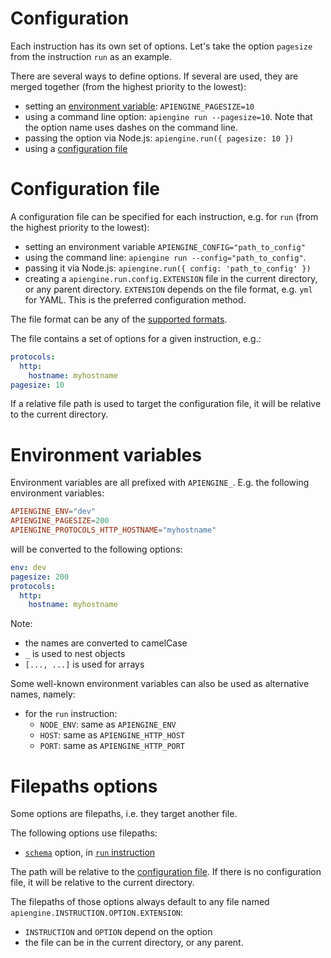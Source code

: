# Configuration

Each instruction has its own set of options.
Let's take the option `pagesize` from the instruction `run` as an example.

There are several ways to define options.
If several are used, they are merged together (from the highest priority to
the lowest):
  - setting an [environment variable](#environment-variables):
    `APIENGINE_PAGESIZE=10`
  - using a command line option: `apiengine run --pagesize=10`.
    Note that the option name uses dashes on the command line.
  - passing the option via Node.js: `apiengine.run({ pagesize: 10 })`
  - using a [configuration file](#configuration-file)

# Configuration file

A configuration file can be specified for each instruction, e.g. for `run`
(from the highest priority to the lowest):
  - setting an environment variable `APIENGINE_CONFIG="path_to_config"`
  - using the command line: `apiengine run --config="path_to_config"`.
  - passing it via Node.js: `apiengine.run({ config: 'path_to_config' })`
  - creating a `apiengine.run.config.EXTENSION` file in the current directory,
    or any parent directory. `EXTENSION` depends on the file format, e.g. `yml`
    for YAML. This is the preferred configuration method.

The file format can be any of the [supported formats](formats.md).

The file contains a set of options for a given instruction, e.g.:

```yml
protocols:
  http:
    hostname: myhostname
pagesize: 10
```

If a relative file path is used to target the configuration file, it will be
relative to the current directory.

# Environment variables

Environment variables are all prefixed with `APIENGINE_`.
E.g. the following environment variables:

```toml
APIENGINE_ENV="dev"
APIENGINE_PAGESIZE=200
APIENGINE_PROTOCOLS_HTTP_HOSTNAME="myhostname"
```

will be converted to the following options:

```yml
env: dev
pagesize: 200
protocols:
  http:
    hostname: myhostname
```

Note:
  - the names are converted to camelCase
  - `_` is used to nest objects
  - `[..., ...]` is used for arrays

Some well-known environment variables can also be used as alternative names,
namely:
  - for the `run` instruction:
     - `NODE_ENV`: same as `APIENGINE_ENV`
     - `HOST`: same as `APIENGINE_HTTP_HOST`
     - `PORT`: same as `APIENGINE_HTTP_PORT`

# Filepaths options

Some options are filepaths, i.e. they target another file.

The following options use filepaths:
  - [`schema`](schema.md) option, in [`run` instruction](run.md)

The path will be relative to the [configuration file](#configuration-file).
If there is no configuration file, it will be relative to the current directory.

The filepaths of those options always default to any file named
`apiengine.INSTRUCTION.OPTION.EXTENSION`:
  - `INSTRUCTION` and `OPTION` depend on the option
  - the file can be in the current directory, or any parent.
